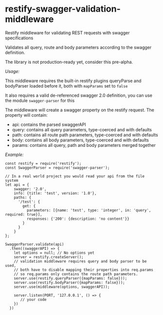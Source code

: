 # restify-swagger-validation-middleware
Restify middleware for validating REST requests with swagger specifications

Validates all query, route and body parameters according to the swagger definition.

The library is not production-ready yet, consider this pre-alpha.

*Usage:*

This middleware requires the built-in restify plugins queryParse and bodyParser loaded before it, both with ````mapParams```` set to ````false````

It also requires a valid de-referenced swagger 2.0 definition, you can use the module ````swagger-parser```` for this

The middleware will create a swagger property on the restify request.
The property will contain:

- api: contains the parsed swaggerAPI
- query: contains all query parameters, type-coerced and with defaults
- path: contains all route path parameters, type-coerced and with defaults
- body: contains all body parameters, type-coerced and with defaults
- params: contains all query, path and body parameters merged together 

*Example:*

    const restify = require('restify');
    const SwaggerParser = require('swagger-parser');

    // In a real world project you would read your api from the file system
    let api = {
        swagger: '2.0',
        info: {title: 'test', version: '1.0'},
        paths: {
          '/test': {
            get: {
              parameters: [{name: 'test', type: 'integer', in: 'query', required: true}],
              responses: {'200': {description: 'no content'}}
            }
          }
        }
    };
    
    SwaggerParser.validate(api)
      .then((swaggerAPI) => {
        let options = null; // No options yet 
        server = restify.createServer();
        // validation middleware requires query and body parser to be used,
        // both have to disable mapping their properties into req.params
        // so req.params only contains the route path parameters.
        server.use(restify.queryParser({mapParams: false}));
        server.use(restify.bodyParser({mapParams: false}));
        server.use(middleware(options, swaggerAPI));
    
        server.listen(PORT, '127.0.0.1', () => {
           // your code
        })
      })
